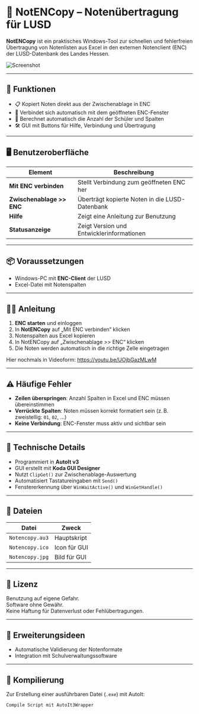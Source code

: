 # 📝 NotENCopy – Notenübertragung für LUSD

**NotENCopy** ist ein praktisches Windows-Tool zur schnellen und fehlerfreien Übertragung von Notenlisten aus Excel in den externen Notenclient (ENC) der LUSD-Datenbank des Landes Hessen.

![Screenshot](https://github.com/user-attachments/assets/f79d57a4-1e1c-4dc9-a76e-324a127b40b3)


---

## 🚀 Funktionen

- 📋 Kopiert Noten direkt aus der Zwischenablage in ENC
- 🔗 Verbindet sich automatisch mit dem geöffneten ENC-Fenster
- 🧮 Berechnet automatisch die Anzahl der Schüler und Spalten
- 🛠 GUI mit Buttons für Hilfe, Verbindung und Übertragung

---

## 🖥️ Benutzeroberfläche

| Element                  | Beschreibung                                      |
|--------------------------|--------------------------------------------------|
| **Mit ENC verbinden**    | Stellt Verbindung zum geöffneten ENC her         |
| **Zwischenablage >> ENC**| Überträgt kopierte Noten in die LUSD-Datenbank   |
| **Hilfe**                | Zeigt eine Anleitung zur Benutzung               |
| **Statusanzeige**        | Zeigt Version und Entwicklerinformationen        |

---

## 📦 Voraussetzungen

- Windows-PC mit **ENC-Client** der LUSD
- Excel-Datei mit Notenspalten

---

## 🧑‍🏫 Anleitung

1. **ENC starten** und einloggen  
2. In **NotENCopy** auf „Mit ENC verbinden“ klicken  
3. Notenspalten aus Excel kopieren  
4. In NotENCopy auf „Zwischenablage >> ENC“ klicken  
5. Die Noten werden automatisch in die richtige Zelle eingetragen

Hier nochmals in Videoform: https://youtu.be/UOjbGazMLwM


---

## ⚠️ Häufige Fehler

- **Zeilen überspringen**: Anzahl Spalten in Excel und ENC müssen übereinstimmen
- **Verrückte Spalten**: Noten müssen korrekt formatiert sein (z. B. zweistellig: `01`, `02`, …)
- **Keine Verbindung**: ENC-Fenster muss aktiv und sichtbar sein

---

## 🧩 Technische Details

- Programmiert in **AutoIt v3**
- GUI erstellt mit **Koda GUI Designer**
- Nutzt `ClipGet()` zur Zwischenablage-Auswertung
- Automatisiert Tastatureingaben mit `Send()`
- Fenstererkennung über `WinWaitActive()` und `WinGetHandle()`

---

## 📁 Dateien

| Datei              | Zweck                                      |
|--------------------|--------------------------------------------|
| `Notencopy.au3`    | Hauptskript                                |
| `Notencopy.ico`    | Icon für GUI                               |
| `Notencopy.jpg`    | Bild für GUI                               |

---

## 📜 Lizenz

Benutzung auf eigene Gefahr.  
Software ohne Gewähr.  
Keine Haftung für Datenverlust oder Fehlübertragungen.

---

## 🧠 Erweiterungsideen

- Automatische Validierung der Notenformate
- Integration mit Schulverwaltungssoftware

---

## 🔧 Kompilierung

Zur Erstellung einer ausführbaren Datei (`.exe`) mit AutoIt:

```bash
Compile Script mit AutoIt3Wrapper
